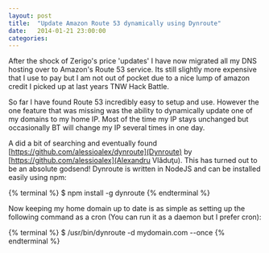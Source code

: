 ```yaml
---
layout: post
title:  "Update Amazon Route 53 dynamically using Dynroute"
date:   2014-01-21 23:00:00
categories: 
---
```


After the shock of Zerigo's price 'updates' I have now migrated all my DNS hosting over to Amazon's Route 53 service. Its still slightly more expensive that I use to pay but I am not out of pocket due to a nice lump of amazon credit I picked up at last years TNW Hack Battle.

So far I have found Route 53 incredibly easy to setup and use. However the one feature that was missing was the ability to dynamically update one of my domains to my home IP. Most of the time my IP stays unchanged but occasionally BT will change my IP several times in one day.

A did a bit of searching and eventually found [https://github.com/alessioalex/dynroute](Dynroute) by [https://github.com/alessioalex](Alexandru Vlăduţu). This has turned out to be an absolute godsend! Dynroute is written in NodeJS and can be installed easily using npm:

{% terminal %}
$ npm install -g dynroute
{% endterminal %}

Now keeping my home domain up to date is as simple as setting up the following command as a cron (You can run it as a daemon but I prefer cron):

{% terminal %}
$ /usr/bin/dynroute -d mydomain.com --once
{% endterminal %}
